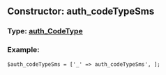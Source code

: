 ## Constructor: auth\_codeTypeSms  



### Type: [auth\_CodeType](../types/auth\_CodeType.md)

### Example:


```
$auth_codeTypeSms = ['_' => auth_codeTypeSms', ];
```